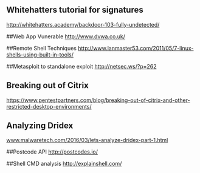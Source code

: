 ## Whitehatters tutorial for signatures
http://whitehatters.academy/backdoor-103-fully-undetected/

##Web App Vunerable
http://www.dvwa.co.uk/

##Remote Shell Techniques
http://www.lanmaster53.com/2011/05/7-linux-shells-using-built-in-tools/

##Metasploit to standalone exploit
http://netsec.ws/?p=262

## Breaking out of Citrix
https://www.pentestpartners.com/blog/breaking-out-of-citrix-and-other-restricted-desktop-environments/

## Analyzing Dridex
www.malwaretech.com/2016/03/lets-analyze-dridex-part-1.html

##Postcode API
http://postcodes.io/

##Shell CMD analysis
http://explainshell.com/

